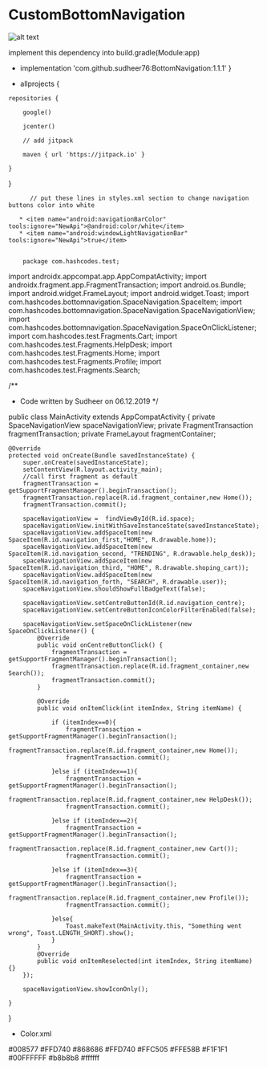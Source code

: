 # CustomBottomNavigation
![alt text](https://github.com/sudheer76/CustomBottomNavigation/blob/master/screenshot.jpg)


implement this dependency into build.gradle(Module:app)



    
  *  implementation 'com.github.sudheer76:BottomNavigation:1.1.1'
}


     
   *  allprojects {
     
    repositories {
    
        google()
        
        jcenter()
        
        // add jitpack
        
        maven { url 'https://jitpack.io' }
      
    }
}
    
    

          // put these lines in styles.xml section to change navigation buttons color into white   
          
       * <item name="android:navigationBarColor" tools:ignore="NewApi">@android:color/white</item>
       * <item name="android:windowLightNavigationBar" tools:ignore="NewApi">true</item>
        
        
        package com.hashcodes.test;

import androidx.appcompat.app.AppCompatActivity;
import androidx.fragment.app.FragmentTransaction;
import android.os.Bundle;
import android.widget.FrameLayout;
import android.widget.Toast;
import com.hashcodes.bottomnavigation.SpaceNavigation.SpaceItem;
import com.hashcodes.bottomnavigation.SpaceNavigation.SpaceNavigationView;
import com.hashcodes.bottomnavigation.SpaceNavigation.SpaceOnClickListener;
import com.hashcodes.test.Fragments.Cart;
import com.hashcodes.test.Fragments.HelpDesk;
import com.hashcodes.test.Fragments.Home;
import com.hashcodes.test.Fragments.Profile;
import com.hashcodes.test.Fragments.Search;

/**
 * Code written by Sudheer on 06.12.2019
 */


public class MainActivity extends AppCompatActivity {
    private SpaceNavigationView spaceNavigationView;
    private FragmentTransaction fragmentTransaction;
    private FrameLayout fragmentContainer;

    @Override
    protected void onCreate(Bundle savedInstanceState) {
        super.onCreate(savedInstanceState);
        setContentView(R.layout.activity_main);
        //call first fragment as default
        fragmentTransaction = getSupportFragmentManager().beginTransaction();
        fragmentTransaction.replace(R.id.fragment_container,new Home());
        fragmentTransaction.commit();

        spaceNavigationView =  findViewById(R.id.space);
        spaceNavigationView.initWithSaveInstanceState(savedInstanceState);
        spaceNavigationView.addSpaceItem(new SpaceItem(R.id.navigation_first,"HOME", R.drawable.home));
        spaceNavigationView.addSpaceItem(new SpaceItem(R.id.navigation_second, "TRENDING", R.drawable.help_desk));
        spaceNavigationView.addSpaceItem(new SpaceItem(R.id.navigation_third, "HOME", R.drawable.shoping_cart));
        spaceNavigationView.addSpaceItem(new SpaceItem(R.id.navigation_forth, "SEARCH", R.drawable.user));
        spaceNavigationView.shouldShowFullBadgeText(false);

        spaceNavigationView.setCentreButtonId(R.id.navigation_centre);
        spaceNavigationView.setCentreButtonIconColorFilterEnabled(false);

        spaceNavigationView.setSpaceOnClickListener(new SpaceOnClickListener() {
            @Override
            public void onCentreButtonClick() {
                fragmentTransaction = getSupportFragmentManager().beginTransaction();
                fragmentTransaction.replace(R.id.fragment_container,new Search());
                fragmentTransaction.commit();
            }

            @Override
            public void onItemClick(int itemIndex, String itemName) {

                if (itemIndex==0){
                    fragmentTransaction = getSupportFragmentManager().beginTransaction();
                    fragmentTransaction.replace(R.id.fragment_container,new Home());
                    fragmentTransaction.commit();

                }else if (itemIndex==1){
                    fragmentTransaction = getSupportFragmentManager().beginTransaction();
                    fragmentTransaction.replace(R.id.fragment_container,new HelpDesk());
                    fragmentTransaction.commit();

                }else if (itemIndex==2){
                    fragmentTransaction = getSupportFragmentManager().beginTransaction();
                    fragmentTransaction.replace(R.id.fragment_container,new Cart());
                    fragmentTransaction.commit();

                }else if (itemIndex==3){
                    fragmentTransaction = getSupportFragmentManager().beginTransaction();
                    fragmentTransaction.replace(R.id.fragment_container,new Profile());
                    fragmentTransaction.commit();

                }else{
                    Toast.makeText(MainActivity.this, "Something went wrong", Toast.LENGTH_SHORT).show();
                }
            }
            @Override
            public void onItemReselected(int itemIndex, String itemName) {}
        });

        spaceNavigationView.showIconOnly();

    }

}





*  Color.xml


 <color name="colorPrimary">#008577</color>
    <color name="colorPrimaryDark">#FFD740</color>
    <color name="colorAccent">#868686</color>
    <color name="yellow">#FFD740</color>
    <color name="darkyellow">#FFC505</color>
    <color name="lightyellow">#FFE58B</color>
    <color name="LightGray">#F1F1F1</color>
    <color name="transprent">#00FFFFFF</color>
    <color name="Grey">#b8b8b8</color>
    <color name="white">#ffffff</color>

